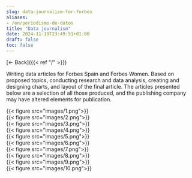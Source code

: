 ```yaml
---
slug: data-journalism-for-forbes
aliases:
- /en/periodismo-de-datos
title: "Data journalism"
date: 2024-11-19T23:49:51+01:00
draft: false
toc: false
---
```


[<- Back]({{< ref "/" >}})

Writing data articles for Forbes Spain and Forbes Women. Based on proposed topics, conducting research and data analysis, creating and designing charts, and layout of the final article. The articles presented below are a selection of all those produced, and the publishing company may have altered elements for publication.

<div class="grid grid-cols-1 md:grid-cols-2 gap-4">
    <div>{{< figure src="images/1.png">}}</div>
    <div>{{< figure src="images/2.png">}}</div>
    <div>{{< figure src="images/3.png">}}</div>
    <div>{{< figure src="images/4.png">}}</div>
    <div>{{< figure src="images/5.png">}}</div>
    <div>{{< figure src="images/6.png">}}</div>
    <div>{{< figure src="images/7.png">}}</div>
    <div>{{< figure src="images/8.png">}}</div>
    <div>{{< figure src="images/9.png">}}</div>
    <div>{{< figure src="images/10.png">}}</div>
</div>
